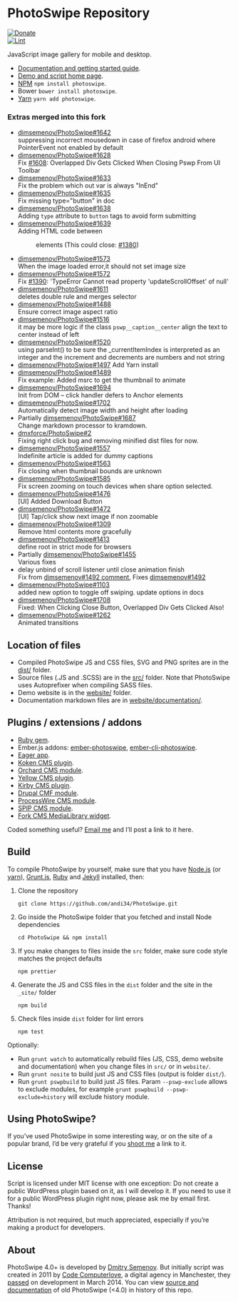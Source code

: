 # PhotoSwipe Repository 

[![Donate](https://img.shields.io/badge/Donate-PayPal-green.svg)](https://www.paypal.me/andreasblaesius)  
[![Lint](https://github.com/andi34/PhotoSwipe/workflows/Lint/badge.svg?branch=master)](https://github.com/andi34/PhotoSwipe/actions?query=branch%3Amaster+workflow%3ALint)

JavaScript image gallery for mobile and desktop. 

- [Documentation and getting started guide](http://photoswipe.com/documentation/getting-started.html).
- [Demo and script home page](http://photoswipe.com).
- [NPM](https://www.npmjs.com/package/photoswipe) `npm install photoswipe`.
- Bower `bower install photoswipe`.
- [Yarn](https://yarnpkg.com/en/package/photoswipe) `yarn add photoswipe`.

### Extras merged into this fork

- [dimsemenov/PhotoSwipe#1642](https://github.com/dimsemenov/PhotoSwipe/pull/1642)  
  suppressing incorrect mousedown in case of firefox android where PointerEvent not enabled by default
- [dimsemenov/PhotoSwipe#1628](https://github.com/dimsemenov/PhotoSwipe/pull/1628)  
  Fix [#1608](https://github.com/dimsemenov/PhotoSwipe/issues/1608): Overlapped Div Gets Clicked When Closing Pswp From UI Toolbar
- [dimsemenov/PhotoSwipe#1633](https://github.com/dimsemenov/PhotoSwipe/pull/1633)  
  Fix the problem which out var is always "InEnd"
- [dimsemenov/PhotoSwipe#1635](https://github.com/dimsemenov/PhotoSwipe/pull/1635)  
  Fix missing type="button" in doc
- [dimsemenov/PhotoSwipe#1638](https://github.com/dimsemenov/PhotoSwipe/pull/1638)  
  Adding `type` attribute to `button` tags to avoid form submitting
- [dimsemenov/PhotoSwipe#1639](https://github.com/dimsemenov/PhotoSwipe/pull/1639)  
  Adding HTML code between <figure> elements (This could close: [#1380](https://github.com/dimsemenov/PhotoSwipe/issues/1380))
- [dimsemenov/PhotoSwipe#1573](https://github.com/dimsemenov/PhotoSwipe/pull/1573)  
  When the image loaded error,it should not set image size
- [dimsemenov/PhotoSwipe#1572](https://github.com/dimsemenov/PhotoSwipe/pull/1572)  
  Fix [#1390](https://github.com/dimsemenov/PhotoSwipe/issues/1390): 'TypeError Cannot read property 'updateScrollOffset' of null'
- [dimsemenov/PhotoSwipe#1611](https://github.com/dimsemenov/PhotoSwipe/pull/1611)  
  deletes double rule and merges selector
- [dimsemenov/PhotoSwipe#1488](https://github.com/dimsemenov/PhotoSwipe/pull/1488)  
  Ensure correct image aspect ratio
- [dimsemenov/PhotoSwipe#1516](https://github.com/dimsemenov/PhotoSwipe/pull/1516)  
  it may be more logic if the class `pswp__caption__center` align the text to center instead of left
- [dimsemenov/PhotoSwipe#1520](https://github.com/dimsemenov/PhotoSwipe/pull/1520)  
  using parseInt() to be sure the _currentItemIndex is interpreted as an integer and the increment and decrements are numbers and not string
- [dimsemenov/PhotoSwipe#1497](https://github.com/dimsemenov/PhotoSwipe/pull/1497)
  Add Yarn install
- [dimsemenov/PhotoSwipe#1489](https://github.com/dimsemenov/PhotoSwipe/pull/1489)  
  Fix example: Added msrc to get the thumbnail to animate
- [dimsemenov/PhotoSwipe#1694](https://github.com/dimsemenov/PhotoSwipe/pull/1694)  
  Init from DOM – click handler defers to Anchor elements
- [dimsemenov/PhotoSwipe#1702](https://github.com/dimsemenov/PhotoSwipe/pull/1702)  
  Automatically detect image width and height after loading
- Partially [dimsemenov/PhotoSwipe#1687](https://github.com/dimsemenov/PhotoSwipe/pull/1687)  
  Change markdown processor to kramdown.
- [dmxforce/PhotoSwipe#2](https://github.com/dmxforce/PhotoSwipe/pull/2)  
  Fixing right click bug and removing minified dist files for now.
- [dimsemenov/PhotoSwipe#1557](https://github.com/dimsemenov/PhotoSwipe/pull/1557)  
  Indefinite article is added for dummy captions
- [dimsemenov/PhotoSwipe#1563](https://github.com/dimsemenov/PhotoSwipe/pull/1563)  
  Fix closing when thumbnail bounds are unknown
- [dimsemenov/PhotoSwipe#1585](https://github.com/dimsemenov/PhotoSwipe/pull/1585)  
  Fix screen zooming on touch devices when share option selected.
- [dimsemenov/PhotoSwipe#1476](https://github.com/dimsemenov/PhotoSwipe/pull/1476)  
  [UI] Added Download Button
- [dimsemenov/PhotoSwipe#1472](https://github.com/dimsemenov/PhotoSwipe/pull/1472)  
  [UI] Tap/click show next image if non zoomable
- [dimsemenov/PhotoSwipe#1309](https://github.com/dimsemenov/PhotoSwipe/pull/1309)  
  Remove html contents more gracefully
- [dimsemenov/PhotoSwipe#1413](https://github.com/dimsemenov/PhotoSwipe/pull/1413)  
  define root in strict mode for browsers
- Partially [dimsemenov/PhotoSwipe#1455](https://github.com/dimsemenov/PhotoSwipe/pull/1455)  
  Various fixes
- delay unbind of scroll listener until close animation finish  
  Fix from [dimsemenov#1492 comment](https://github.com/dimsemenov/PhotoSwipe/issues/1492#issuecomment-447886917), Fixes [dimsemenov#1492](https://github.com/dimsemenov/PhotoSwipe/issues/1492)
- [dimsemenov/PhotoSwipe#1103](https://github.com/dimsemenov/PhotoSwipe/pull/1103)  
  added new option to toggle off swiping. update options in docs
- [dimsemenov/PhotoSwipe#1708](https://github.com/dimsemenov/PhotoSwipe/pull/1708)  
  Fixed: When Clicking Close Button, Overlapped Div Gets Clicked Also!
- [dimsemenov/PhotoSwipe#1262](https://github.com/dimsemenov/PhotoSwipe/pull/1262)  
  Animated transitions

## Location of files

- Compiled PhotoSwipe JS and CSS files, SVG and PNG sprites are in the [dist/](https://github.com/andi34/PhotoSwipe/tree/master/dist) folder.
- Source files (.JS and .SCSS) are in the [src/](https://github.com/andi34/PhotoSwipe/tree/master/src) folder.  Note that PhotoSwipe uses Autoprefixer when compiling SASS files.
- Demo website is in the [website/](https://github.com/andi34/PhotoSwipe/tree/master/website) folder.
- Documentation markdown files are in [website/documentation/](https://github.com/andi34/PhotoSwipe/tree/master/website/documentation).

## Plugins / extensions / addons

- [Ruby gem](https://rubygems.org/gems/photoswipe-rails).
- Ember.js addons: [ember-photoswipe](https://github.com/kaermorchen/ember-photoswipe), [ember-cli-photoswipe](https://github.com/poetic/ember-cli-photoswipe).
- [Eager app](https://eager.io/app/DvuKIoU8iTOt).
- [Koken CMS plugin](https://github.com/DanielMuller/koken-plugin-photoswipe).
- [Orchard CMS module](https://gallery.orchardproject.net/List/Modules/Orchard.Module.Cascade.PhotoSwipe).
- [Yellow CMS plugin](https://github.com/datenstrom/yellow-plugins/tree/master/gallery).
- [Kirby CMS plugin](https://github.com/SiteMarina/guggenheim).
- [Drupal CMF module](https://www.drupal.org/project/photoswipe).
- [ProcessWire CMS module](https://github.com/blynx/MarkupProcesswirePhotoswipe).
- [SPIP CMS module](https://plugins.spip.net/photoswipe.html).
- [Fork CMS MediaLibrary widget](https://github.com/forkcms/forkcms).

Coded something useful? <a href='mailto:diiiimaaaa@gmail.com?subject="PhotoSwipe Plugin"'>Email me</a> and I’ll post a link to it here.

## Build 

To compile PhotoSwipe by yourself, make sure that you have [Node.js](http://nodejs.org/) (or [yarn](https://yarnpkg.com/lang/en/docs/install)), [Grunt.js](https://github.com/cowboy/grunt), [Ruby](http://www.ruby-lang.org/) and [Jekyll](https://github.com/mojombo/jekyll/) installed, then:

1) Clone the repository

	`git clone https://github.com/andi34/PhotoSwipe.git`

2) Go inside the PhotoSwipe folder that you fetched and install Node dependencies

	`cd PhotoSwipe && npm install`

3) If you make changes to files inside the `src` folder, make sure code style matches the project defaults

	`npm prettier`

4) Generate the JS and CSS files in the `dist` folder and the site in the `_site/` folder

	`npm build`

5) Check files inside `dist` folder for lint errors

	`npm test`

Optionally:

- Run `grunt watch` to automatically rebuild files (JS, CSS, demo website and documentation) when you change files in `src/` or in `website/`.
- Run `grunt nosite` to build just JS and CSS files (output is folder `dist/`).
- Run `grunt pswpbuild` to build just JS files. Param `--pswp-exclude` allows to exclude modules, for example `grunt pswpbuild --pswp-exclude=history` will exclude history module.

## Using PhotoSwipe?

If you’ve used PhotoSwipe in some interesting way, or on the site of a popular brand, I’d be very grateful if you <a href='mailto:diiiimaaaa@gmail.com?subject="Site that uses PhotoSwipe"'>shoot me</a> a link to it.

## License

Script is licensed under MIT license with one exception: Do not create a public WordPress plugin based on it, as I will develop it. If you need to use it for a public WordPress plugin right now, please ask me by email first. Thanks!

Attribution is not required, but much appreciated, especially if you’re making a product for developers.

## About

PhotoSwipe 4.0+ is developed by [Dmitry Semenov](http://twitter.com/dimsemenov). But initially script was created in 2011 by [Code Computerlove](http://www.codecomputerlove.com/), a digital agency in Manchester, they [passed](https://twitter.com/PhotoSwipe/status/444134042787930113) on development in March 2014. You can view [source and documentation](https://github.com/dimsemenov/PhotoSwipe/tree/v3.0.3) of old PhotoSwipe (<4.0) in history of this repo.



